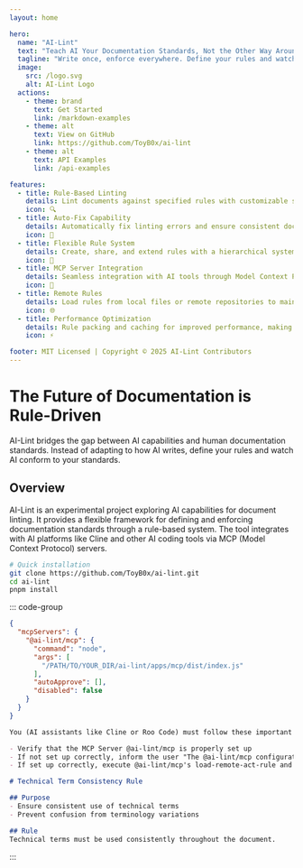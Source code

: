 ```yaml
---
layout: home

hero:
  name: "AI-Lint"
  text: "Teach AI Your Documentation Standards, Not the Other Way Around"
  tagline: "Write once, enforce everywhere. Define your rules and watch AI conform to your standards."
  image:
    src: /logo.svg
    alt: AI-Lint Logo
  actions:
    - theme: brand
      text: Get Started
      link: /markdown-examples
    - theme: alt
      text: View on GitHub
      link: https://github.com/ToyB0x/ai-lint
    - theme: alt
      text: API Examples
      link: /api-examples

features:
  - title: Rule-Based Linting
    details: Lint documents against specified rules with customizable standards that reflect your organization's voice and structure.
    icon: 🔍
  - title: Auto-Fix Capability
    details: Automatically fix linting errors and ensure consistent documentation across your entire project.
    icon: 🔧
  - title: Flexible Rule System
    details: Create, share, and extend rules with a hierarchical system that respects rule priority and resolves conflicts.
    icon: 🧩
  - title: MCP Server Integration
    details: Seamless integration with AI tools through Model Context Protocol servers for enhanced capabilities.
    icon: 🔌
  - title: Remote Rules
    details: Load rules from local files or remote repositories to maintain consistent standards across teams.
    icon: 🌐
  - title: Performance Optimization
    details: Rule packing and caching for improved performance, making documentation linting efficient at scale.
    icon: ⚡

footer: MIT Licensed | Copyright © 2025 AI-Lint Contributors
---
```


# The Future of Documentation is Rule-Driven

AI-Lint bridges the gap between AI capabilities and human documentation standards. Instead of adapting to how AI writes, define your rules and watch AI conform to your standards.

## Overview

AI-Lint is an experimental project exploring AI capabilities for document linting. It provides a flexible framework for defining and enforcing documentation standards through a rule-based system. The tool integrates with AI platforms like Cline and other AI coding tools via MCP (Model Context Protocol) servers.

```bash
# Quick installation
git clone https://github.com/ToyB0x/ai-lint.git
cd ai-lint
pnpm install
```

::: code-group

```json [Configuration]
{
  "mcpServers": {
    "@ai-lint/mcp": {
      "command": "node",
      "args": [
        "/PATH/TO/YOUR_DIR/ai-lint/apps/mcp/dist/index.js"
      ],
      "autoApprove": [],
      "disabled": false
    }
  }
}
```

```markdown [Usage]
You (AI assistants like Cline or Roo Code) must follow these important rules:

- Verify that the MCP Server @ai-lint/mcp is properly set up
- If not set up correctly, inform the user "The @ai-lint/mcp configuration is incorrect" and halt all subsequent processing
- If set up correctly, execute @ai-lint/mcp's load-remote-act-rule and apply the following rules
```

```markdown [Rules]
# Technical Term Consistency Rule

## Purpose
- Ensure consistent use of technical terms
- Prevent confusion from terminology variations

## Rule
Technical terms must be used consistently throughout the document.
```

:::
